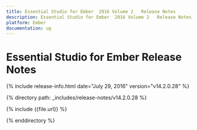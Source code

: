 ```yaml
---
title: Essential Studio for Ember  2016 Volume 2   Release Notes  
description: Essential Studio for Ember  2016 Volume 2   Release Notes  
platform: Ember
documentation: ug
---
```


# Essential Studio for Ember  Release Notes  

{% include release-info.html date="July 29, 2016" version="v14.2.0.28" %} 

{% directory path: _includes/release-notes/v14.2.0.28 %}

{% include {{file.url}} %}

{% enddirectory %}